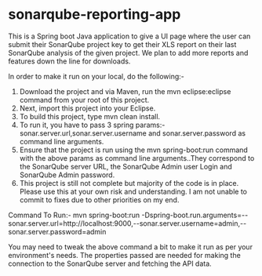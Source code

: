# sonarqube-reporting-app
This is a Spring boot Java application to give a UI page where the user can submit their SonarQube project key to get their XLS report on their last SonarQube analysis of the given project. We plan to add more reports and features down the line for downloads.

In order to make it run on your local, do the following:-
1) Download the project and via Maven, run the mvn eclipse:eclipse command from your root of this project.
2) Next, import this project into your Eclipse.
3) To build this project, type mvn clean install.
4) To run it, you have to pass 3 spring params:- sonar.server.url,sonar.server.username and sonar.server.password as command line arguments.
5) Ensure that the project is run using the mvn spring-boot:run command with the above params as command line arguments..They correspond to the SonarQube server URL, the SonarQube Admin user Login and SonarQube Admin password. 
6) This project is still not complete but majority of the code is in place. Please use this at your own risk and understanding. I am not unable to commit to fixes due to other priorities on my end. 

Command To Run:- mvn spring-boot:run -Dspring-boot.run.arguments=--sonar.server.url=http://localhost:9000,--sonar.server.username=admin,--sonar.server.password=admin

You may need to tweak the above command a bit to make it run as per your environment's needs. The properties passed are needed for making the connection to the SonarQube server and fetching the API data.
